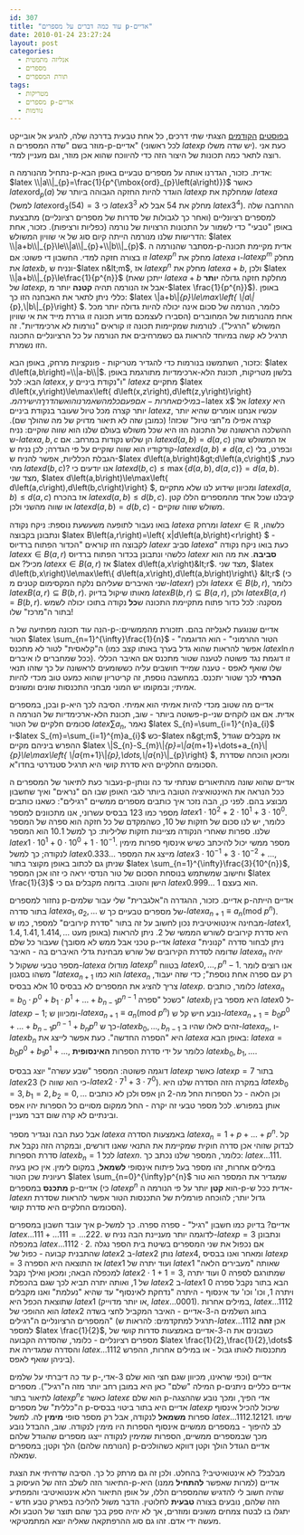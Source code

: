```yaml
---
id: 307
title: "עוד כמה דברים על מספרים p-אדיים"
date: 2010-01-24 23:27:24
layout: post
categories: 
  - אנליזה מתמטית
  - מספרים
  - תורת המספרים
tags: 
  - מטריקות
  - מספרים p-אדיים
  - נורמות
---
```

<a href="http://www.gadial.net/?p=238">בפוסטים</a> <a href="http://www.gadial.net/?p=258">הקודמים</a> הצגתי שתי דרכים, כל אחת טבעית בדרכה שלה, להגיע אל אובייקט מוזר בשם "שדה המספרים ה-p-אדיים" (לכל ראשוני $latex p$ יש שדה משלו). כעת אני רוצה לתאר כמה תכונות של היצור הזה כדי להיווכח שהוא אכן מוזר, וגם מעניין למדי.

נתחיל מהנורמה ה-p-אדית. כזכור, הגדרנו אותה על מספרים טבעיים באופן הבא: $latex \\|a\\|_{p}=\frac{1}{p^{\mbox{ord}_{p}\left(a\right)}}$ כאשר $latex \mbox{ord}_{p}\left(a\right)$ הוגדר להיות החזקה הגבוהה ביותר של $latex p$ שמחלקת את $latex a$ (למשל $latex \mbox{ord}_{3}\left(54\right)=3$ כי $latex 3^{3}$ מחלק את 54 אבל לא $latex 3^{4}$). ההרחבה שלה למספרים רציונליים (ואחר כך לגבולות של סדרות של מספרים רציונליים) מתבצעת באופן "טבעי" כדי לשמור על התכונות הרצויות של נורמה (כפליות ורציפות). כזכור, אחת הדרישות שלנו מנורמה הייתה קיום סוג של אי שוויון המשולש: $latex \\|a+b\\|_{p}\le\\|a\\|_{p}+\\|b\\|_{p}$. מסתבר שהנורמה ה-p-אדית מקיימת תכונה זו בצורה חזקה למדי. החשבון די פשוט: אם $latex p^{n}$ מחלק את $latex a$ ו-$latex p^{m}$ מחלק את $latex b$, ונניח ש-$latex n&lt;m$, אז $latex p^{n}$ מחלק את $latex a+b$, ולכן $latex \\|a+b\\|_{p}\le\frac{1}{p^{n}}$ (ייתכן שאת $latex a+b$ מחלקת חזקה גדולה <strong>יותר</strong> של $latex p$, אבל אז הנורמה תהיה <strong>קטנה</strong> יותר מ-$latex \frac{1}{p^{n}}$). באופן כללי ניתן לתאר את האבחנה הזו כך: $latex \\|a+b\\|_{p}\le\max\left\{ \\|a\\|_{p},\\|b\\|_{p}\right\} $. כלומר, הנורמה של סכום אינה יכולה להיות גדולה יותר מכל אחת מהנורמות של המחוברים (הסבירו לעצמכם מדוע תכונה זו גוררת מייד את אי שוויון המשולש "הרגיל"). לנורמות שמקיימות תכונה זו קוראים "נורמות לא ארכימדיות". זה תרגיל לא קשה במיוחד להראות גם כשמרחיבים את הנורמה על כל הרציונליים התכונה הזו נשמרת.

כזכור, השתמשנו בנורמות כדי להגדיר מטריקות - פונקציות מרחק, באופן הבא: $latex d\left(a,b\right)=\\|a-b\\|$. בלשון מטריקות, תכונת הלא-ארכימדיות מתורגמת באופן הבא: לכל $latex x,y$ ו"נקודת ביניים" $latex z$ מתקיים $latex d\left(x,y\right)\le\max\left\{ d\left(x,z\right),d\left(z,y\right)\right\} $. במילים אחרות - אם פעם כל מה שאמרנו הוא שהדרך הישירה מ-$latex x$ אל $latex y$ היא יותר קצרה מכל טיול שעובר בנקודת ביניים $latex z$, עכשיו אנחנו אומרים שהיא יותר קצרה אפילו מ"חצי טיול" שכזה! (כמובן שזה לא תיאור מדויק של מה שהולך שם). ההשלכה הראשונה של התכונה הזו היא שכל משולש בעולם שלנו הוא שווה שוקיים: נניח ש-$latex a,b,c$ הן שלוש נקודות במרחב. אם $latex d\left(a,b\right)=d\left(a,c\right)$ אז המשולש שהן קודקודיו הוא שווה שוקיים על פי הגדרה; לכן נניח ש-$latex d\left(a,b\right)\ne d\left(a,c\right)$ ובפרט, בלי הגבלת הכלליות, אפשר להניח ש-$latex d\left(a,b\right)&gt;d\left(a,c\right)$ כעת, מהי $latex d\left(b,c\right)$? אנו יודעים כי $latex d\left(b,c\right)\le\max\left\{ d\left(a,b\right),d\left(a,c\right)\right\} =d\left(a,b\right)$. מצד שני, $latex d\left(a,b\right)\le\max\left\{ d\left(a,c\right),d\left(b,c\right)\right\} $, ומכיוון שידוע לנו שלא מתקיים $latex d\left(a,b\right)\le d\left(a,c\right)$ אז בהכרח $latex d\left(a,b\right)\le d\left(b,c\right)$. קיבלנו שכל אחד מהמספרים הללו קטן או שווה מהשני ולכן $latex d\left(a,b\right)=d\left(b,c\right)$ - משולש שווה שוקיים.

בואו נעבור לתופעה משעשעת נוספת: ניקח נקודה $latex a$ ומרחק $latex r\in\mathbb{R}$ כלשהו, ונתבונן בקבוצה $latex B\left(a,r\right)=\left\{ x\|d\left(a,b\right)&lt;r\right\} $ - לקבוצה הזו קוראים "הכדור הפתוח ברדיוס $latex r$ סביב $latex a$" כעת בואו ניקח נקודה $latex x\in B\left(a,r\right)$ כלשהי ונתבונן בכדור הפתוח ברדיוס $latex r$ <strong>סביבה</strong>. את מה הוא מכיל? אם $latex x\in B\left(a,r\right)$ אז $latex d\left(a,x\right)&lt;r$. מצד שני, $latex d\left(b,x\right)\le\max\left\{ d\left(a,x\right),d\left(a,b\right)\right\} &lt;r$ (כי שני האיברים שעליהם נלקח המקסימום קטנים מ-$latex r$) ולכן $latex x\in B\left(b,r\right)$, כלומר $latex B\left(a,r\right)\subseteq B\left(b,r\right)$. מאותו שיקול בדיוק $latex B\left(b,r\right)\subseteq B\left(a,r\right)$, ולכן $latex B\left(a,r\right)=B\left(b,r\right)$. מסקנה: לכל כדור פתוח מתקיימת התכונה ש<strong>כל</strong> נקודה בתוכו יכולה לשמש בתור ה"מרכז" שלו!

הנה עוד תכונה מפתיעה של ה-p-אדיים שנוגעת לאנליזה בהם. תזכורת מהממשיים: הטור $latex \sum_{n=1}^{\infty}\frac{1}{n}$ - "הטור ההרמוני" - הוא הדוגמה ה"קלאסית" לטור לא מתכנס (אפשר להראות שהוא גדל בערך באותו קצב כמו $latex \ln n$ ככל שמחברים לו איברים). זו דוגמת נגד פשוטה לטענה שטור מתכנס אם האיבר הכללי שלו שואף לאפס - טענה שמייד חושבים עליה כששומעים לראשונה על כך שזהו תנאי <strong>הכרחי</strong> לכך שטור יתכנס. במחשבה נוספת, זה קריטריון שהוא כמעט טוב מכדי להיות אמיתי; ובמקומו יש המוני מבחני התכנסות שונים ומשונים.

ובכן, במספרים p-אדיים מה שטוב מכדי להיות אמיתי הוא אמיתי. הסיבה לכך היא פשוטה ביותר - שוב, תכונת הלא-ארכימדיות של הנורמה ה-p-אדית. אם אנו לוקחים שני סכומים חלקיים של הטור $latex \sum a_{n}$, נאמר $latex S_{n}=\sum_{i=1}^{n}a_{i}$ ו-$latex S_{m}=\sum_{i=1}^{m}a_{i}$ כש-$latex n&gt;m$, אז מקבלים שגודל ההפרש ביניהם מקיים $latex \\|S_{n}-S_{m}\\|_{p}=\\|a_{m+1}+\dots+a_{n}\\|_{p}\le\max\left\{ \\|a_{m+1}\\|_{p},\dots,\\|a_{n}\\|_{p}\right\} $, ומכאן הוכחה שסדרת הסכומים החלקיים היא סדרת קושי היא תרגיל סטנדרטי בחדו"א.

נעבור כעת לתיאור של המספרים ה-p-אדיים שהוא שונה מהתיאורים שנתתי עד כה ונותן ככל הנראה את האינטואיציה הטובה ביותר לגבי האופן שבו הם "נראים" ואיך שחשבון מבוצע בהם. לפני כן, הבה נזכר איך כותבים מספרים ממשיים "רגילים": כשאנו כותבים מספר כמו 123 בבסיס עשרוני, אנו מתכוונים למספר $latex 1\cdot10^{2}+2\cdot10^{1}+3\cdot10^{0}$. כלומר, יש לנו סכום של חזקות של 10, כשהמקדם של כל חזקה הוא ספרה של המספר שלנו. ספרות שאחרי הנקודה מציינות חזקות שליליות: כך למשל 10.1 הוא המספר $latex 1\cdot10^{1}+0\cdot10^{0}+1\cdot10^{-1}$. מספר ממשי יכול להיכתב כשיש אינסוף ספרות מימין לנקודה; כך למשל $latex 0.333\dots$ מייצג את המספר $latex 3\cdot10^{-1}+3\cdot10^{-2}+\dots$, שניתן גם לכתוב באופן מקוצר בתור $latex \sum_{n=1}^{\infty}\frac{3}{10^{n}}$, וחישוב שמשתמש בנוסחת הסכום של טור הנדסי יראה כי זהו אכן המספר $latex \frac{1}{3}$ הישן והטוב. בדומה מקבלים גם כי $latex 0.999\dots$ הוא בעצם 1.

נחזור למספרים p-אדיים. כזכור, ההגדרה ה"אלגברית" שלי עבור שלמים p-אדיים הייתה בתור סדרה $latex a_{1},a_{2},\dots$ של מספרים טבעיים כך ש-$latex a_{n+1}\equiv a_{n}\left(\mbox{mod }p^{n}\right)$. מבחינה אינטואיטיבית נכון לחשוב על זה בתור "סדרת קירובים" למספר, כמו ש-$latex 1,1.4,1.41,1.414,\dots$ היא סדרת קירובים לשורש הממשי של 2. ניתן להראות (באופן מעט טכני אבל ממש לא מסובך) שעבור כל שלם p-אדי $latex \alpha$ ניתן לבחור סדרה "קנונית" שדומה לסדרת הקירובים של שורש מבחינת גדלי האיברים בה - האיבר $latex a_{n}$ יהיה מספר טבעי ששקול ל-$latex \alpha$ מודולו $latex p^{n}$ בטווח $latex 0,\dots,p^{n}-1$. אנו רוצים לומר משהו בסגנון "$latex a_{n+1}$ הוא כמו $latex a_{n}$ רק עם ספרה אחת נוספת"; כדי שזה יעבוד, צריך להציג את המספרים לא בבסיס 10 אלא בבסיס $latex p$. כלומר, כותבים $latex a_{n}=b_{0}\cdot p^{0}+b_{1}\cdot p^{1}+\dots+b_{n-1}p^{n-1}$ כשכל "ספרה" $latex b_{i}$ היא מספר בין $latex 0$ ל-$latex p-1$; ומכיוון ש-$latex a_{n+1}\equiv a_{n}\left(\mbox{mod }p^{n}\right)$ נובע חיש קל ש-$latex a_{n+1}=b_{0}p^{0}+\dots+b_{n-1}p^{n-1}+b_{n}p^{n}$ כך ש-$latex b_{0},\dots,b_{n-1}$ זהים לאלו שהיו ב-$latex a_{n}$, ו-$latex b_{n}$ היא "הספרה החדשה". כעת אפשר לייצג את $latex \alpha$ באופן הבא: $latex \alpha=b_{0}p^{0}+b_{1}p^{1}+\dots$, כלומר על ידי סדרת הספרות <strong>האינסופית</strong> $latex b_{0},b_{1},\dots$.

דוגמה פשוטה: המספר "שבע עשרה" יוצג בבסיס $latex p$ כאשר $latex p=7$ בתור $latex 23$ (כי הוא שווה ל-$latex 2\cdot7^{1}+3\cdot7^{0}$). במקרה הזה הסדרה שלנו היא $latex b_{0}=3,b_{1}=2,b_{2}=0,\dots$ וכן הלאה - כל הספרות החל מה-2 הן אפס ולכן לא כותבים אותן במפורש. לכל מספר טבעי זה יקרה - החל ממקום מסויים כל הספרות יהיו אפס ובינתיים לא קרה שום דבר מעניין.

אבל כעת הבה ונגדיר מספר $latex \alpha$ באמצעות הסדרה $latex a_{n}=1+p+\dots+p^{n}$. קל לבדוק שזוהי אכן סדרה חוקית שמקיימת את התנאי שאנו דורשים, ובמקרה הזה נקבל את סדרת הספרות $latex b_{n}=1$ לכל $latex n$. כלומר, המספר שלנו נכתב כך: $latex \dots111$. במילים אחרות, זהו מספר בעל פיתוח אינסופי <strong>לשמאל</strong>, במקום לימין. אין כאן בעיה רעיונית שכן הטור $latex \sum_{n=0}^{\infty}p^{n}$ שמגדיר את המספר הוא טור <strong>מתכנס</strong> במספרים p-אדיים (כי $latex p^{n}$ הוא <strong>קטן</strong> יותר על פי הנורמה ה-p-אדית ככל ש-$latex n$ גדול יותר; להוכחה פורמלית של התכנסות הטור אפשר להראות שסדרת הסכומים החלקיים היא סדרת קושי).

איך עובד חשבון במספרים p-אדיים? בדיוק כמו חשבון "רגיל" - ספרה ספרה. כך למשל $latex \dots111+\dots111=\dots222$. לדוגמה יותר מעניינת הבה נניח ש-$latex p=3$ ונתבונן במכפלה $latex \dots1112\cdot2$. אם נכפול את שני המספרים בשיטת בית הספר נגלה שהתבנית קבועה - כפול של $latex 2$ ב-$latex 2$ נותן $latex 4$, ומאחר ואנו בבסיס $latex p=3$ אז התוצאה היא הספרה $latex 1$ ועוד יתרה של $latex 1$ שאותה "מעבירים הלאה" למכפלה הבאה; ומכאן ואילך נקבל $latex 2\cdot1+1=3$, שמתורגם לספרה 0 ועוד יתרה של 1, ואותה יתרה תביא לכך שגם בהכפלת $latex 2$ ב-$latex 1$ הבא בתור נקבל ספרה 0 ויתרה 1, וכו' וכו' עד אינסוף - היתרה "נדחקת לאינסוף" עד שהיא "נעלמת" ואנו מקבלים שתוצאת הכפל היא $latex 1$ (או יותר מדוייק, $latex \dots0001$). במילים אחרות, $latex \dots1112$ הוא ההופכי של $latex 2$ בחוג השלמים ה-3-אדיים - האיבר המקביל לחצי בשדה המספרים הרציונליים ה"רגילים" (תרגיל למתקדמים: להראות ש-$latex \dots1112$ אכן <strong>זהה</strong> למספר $latex \frac{1}{2}$, כשבונים את ה-3-אדיים באמצעות סדרות קושי של מספרים רציונליים - כלומר, שהסדרה הקבועה $latex \frac{1}{2},\frac{1}{2},\dots$ והסדרה שמגדירה את $latex \dots1112$ מתכנסות לאותו גבול - או במילים אחרות, ההפרש ביניהן שואף לאפס).

עד כה דיברתי על שלמים p-אדיים (וכפי שראינו, מכיוון שגם חצי הוא שלם 3-אדי, המילה "שלם" כאן היא במובן רחב יותר מזה ה"רגיל"). מספרים p-אדיים כלליים ניתנים לתיאור בתור $latex p^{n}\varepsilon$ כאשר $latex \varepsilon$ הוא שלם p-אדי הפיך, ומכך נובע שההצגה ה"כללית" של מספרים p-אדיים היא בתור ביטוי בבסיס $latex p$ שיכול להכיל אינסוף ספרות <strong>משמאל</strong> לנקודה, אבל רק מספר סופי <strong>מימין</strong> לה. למשל $latex \dots1112.12121$. שימו לב להיפוך - במספרים ממשיים אינסוף הספרות היו מימין לנקודה. שוב, ההבדל נובע מכך שבמספרים ממשיים, הספרות שמימין לנקודה ייצגו מספרים שהגודל שלהם (הנורמה שלהם) הלך וקטן; במספרים p-אדיים הגודל הולך וקטן דווקא כשהולכים שמאלה.

מבלבל? לא אינטואיטיבי? בהחלט. ולכן זה גם מרתק כל כך. הסיבה שדחיתי את הצגת התיאור הזה לשלב הזה של העיסוק ב-p-אדיים (למרות שאפשר <strong>להתחיל</strong> ממנו) היא שהיה חשוב לי להדגיש שהמספרים הללו, על אופן התיאור הלא אינטואיטיבי והמפתיע הזה שלהם, נובעים בצורה <strong>טבעית</strong> לחלוטין. הדבר משול להליכה בפארק טבע חדש - יתגלו בו לבטח צמחים משונים ומוזרים, אך לא יהיה ספק בכך שהם תוצר של הטבע ולא מעשה ידי אדם. זהו גם סוג ההרפתקאה שאליה יוצא המתמטיקאי.
